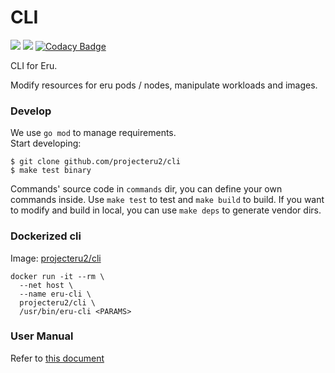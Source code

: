 CLI
=====
![](https://github.com/projecteru2/cli/workflows/goreleaser/badge.svg)
![](https://github.com/projecteru2/cli/workflows/golangci-lint/badge.svg)
[![Codacy Badge](https://app.codacy.com/project/badge/Grade/e9a4c445afb549fea950b4353197e859)](https://www.codacy.com/gh/projecteru2/cli?utm_source=github.com&amp;utm_medium=referral&amp;utm_content=projecteru2/cli&amp;utm_campaign=Badge_Grade)

CLI for Eru.

Modify resources for eru pods / nodes, manipulate workloads and images.

### Develop

We use `go mod` to manage requirements.  
Start developing:

```
$ git clone github.com/projecteru2/cli
$ make test binary
```

Commands' source code in `commands` dir, you can define your own commands inside. Use `make test` to test and `make build` to build. If you want to modify and build in local, you can use `make deps` to generate vendor dirs.

### Dockerized cli

Image: [projecteru2/cli](https://hub.docker.com/r/projecteru2/cli/)

```shell
docker run -it --rm \
  --net host \
  --name eru-cli \
  projecteru2/cli \
  /usr/bin/eru-cli <PARAMS>
```

### User Manual

Refer to [this document](https://github.com/projecteru2/cli/blob/master/manual.md)
